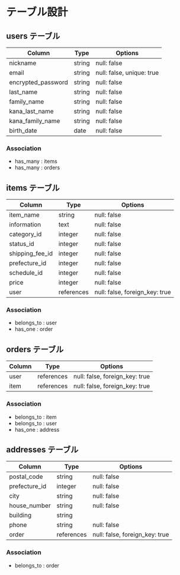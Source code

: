 # テーブル設計

## users テーブル

| Column             | Type    | Options                   |
| ------------------ | ------  | ------------------------- |
| nickname           | string  | null: false               |
| email              | string  | null: false, unique: true | 
| encrypted_password | string  | null: false               |
| last_name          | string  | null: false               |
| family_name        | string  | null: false               |
| kana_last_name     | string  | null: false               |
| kana_family_name   | string  | null: false               |
| birth_date         | date    | null: false               |

### Association

- has_many : items
- has_many : orders

## items テーブル

| Column           | Type       | Options                        |
| ---------------- | ---------- | ------------------------------ |
| item_name        | string     | null: false                    | 
| information      | text       | null: false                    | 
| category_id      | integer    | null: false                    |
| status_id        | integer    | null: false                    |
| shipping_fee_id  | integer    | null: false                    |
| prefecture_id    | integer    | null: false                    |
| schedule_id      | integer    | null: false                    |
| price            | integer    | null: false                    |
| user             | references | null: false, foreign_key: true |

### Association

- belongs_to : user
- has_one    : order

## orders テーブル

| Column  | Type       | Options                        |
| ------- | ---------- | ------------------------------ |
| user    | references | null: false, foreign_key: true |
| item    | references | null: false, foreign_key: true |


### Association

- belongs_to : item
- belongs_to : user
- has_one    : address

## addresses テーブル

| Column           | Type       | Options                        |
| ---------------- | ---------- | ------------------------------ |
| postal_code      | string     | null: false                    |
| prefecture_id    | integer    | null: false                    | 
| city             | string     | null: false                    | 
| house_number     | string     | null: false                    |
| building         | string     |                                |
| phone            | string     | null: false                    |
| order            | references | null: false, foreign_key: true |

### Association

- belongs_to : order